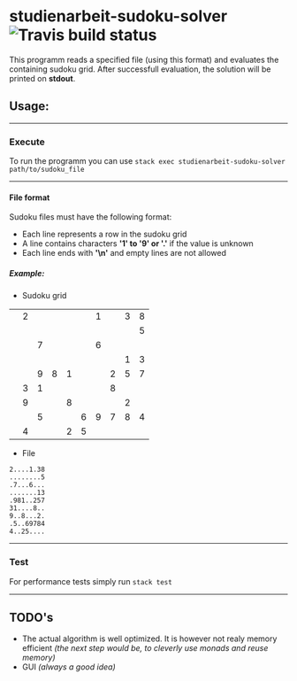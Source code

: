 # studienarbeit-sudoku-solver ![Travis build status](https://travis-ci.org/ob-fun-ws17/studienarbeit-sudoku-solver.svg?branch=master)

This programm reads a specified file (using this format) and evaluates the containing
sudoku grid. After successfull evaluation, the solution will be printed on __stdout__.


## Usage:

---

### Execute
To run the programm you can use ```stack exec studienarbeit-sudoku-solver path/to/sudoku_file```

---

#### File format
Sudoku files must have the following format:
* Each line represents a row in the sudoku grid
* A line contains characters __'1' to '9' or '.'__ if the value is unknown
* Each line ends with __'\n'__ and empty lines are not allowed

##### Example:

* Sudoku grid

|    |    |    |    |    |    |    |    |    |    |
|:--:|:--:|:--:|:--:|:--:|:--:|:--:|:--:|:--:|:--:|
|    |2   |    |    |    |    |1   |    |3   |8   |
|    |    |    |    |    |    |    |    |    |5   |
|    |    |7   |    |    |    |6   |    |    |    |
|    |    |    |    |    |    |    |    |1   |3   |
|    |    |9   |8   |1   |    |    |2   |5   |7   |
|    |3   |1   |    |    |    |    |8   |    |    |
|    |9   |    |    |8   |    |    |    |2   |    |
|    |    |5   |    |    |6   |9   |7   |8   |4   |
|    |4   |    |    |2   |5   |    |    |    |&nbsp;|

* File
```
2....1.38
........5
.7...6...
.......13
.981..257
31....8..
9..8...2.
.5..69784
4..25....
```

---

### Test
For performance tests simply run ```stack test```

---

## TODO's
*   The actual algorithm is well optimized. It is however not realy memory efficient
    *(the next step would be, to cleverly use monads and reuse memory)*
*   GUI *(always a good idea)*
